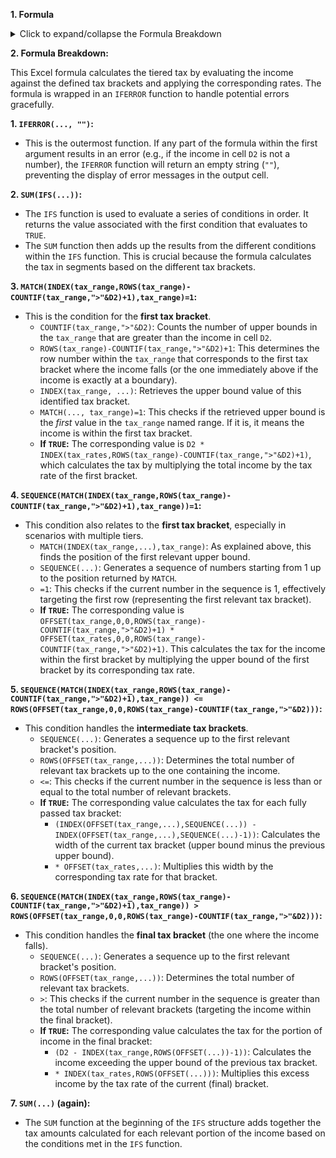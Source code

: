**1. Formula**
<details>
  <summary>Click to expand/collapse the Formula Breakdown</summary>

```excel
=IFERROR(
    SUM(
        IFS(
            MATCH(INDEX(tax_range,ROWS(tax_range) - COUNTIF(tax_range, ">"&D3) + 1),tax_range) = 1,
            D3 * INDEX(tax_rates,ROWS(tax_range) - COUNTIF(tax_range, ">"&D3) + 1),



            SEQUENCE(MATCH(INDEX(tax_range,ROWS(tax_range) - COUNTIF(tax_range, ">"&D3) + 1),tax_range)) = 1,
            OFFSET(tax_range,0,0,ROWS(tax_range) - COUNTIF(tax_range, ">"&D3) + 1) * OFFSET(tax_rates,0,0,ROWS(tax_range) - COUNTIF(tax_range, ">"&D3) + 1),

            SEQUENCE(MATCH(INDEX(tax_range,ROWS(tax_range) - COUNTIF(tax_range, ">"&D3) + 1),tax_range)) <= ROWS(OFFSET(tax_range,0,0,ROWS(tax_range) - COUNTIF(tax_range, ">"&D3))),
            (INDEX(OFFSET(tax_range,0,0,ROWS(tax_range) - COUNTIF(tax_range, ">"&D3) + 1),SEQUENCE(ROWS(OFFSET(tax_range,0,0,ROWS(tax_range) - COUNTIF(tax_range, ">"&D3) + 1))))
             -
             INDEX(OFFSET(tax_range,0,0,ROWS(tax_range) - COUNTIF(tax_range, ">"&D3) + 1),SEQUENCE(ROWS(OFFSET(tax_range,0,0,ROWS(tax_range) - COUNTIF(tax_range, ">"&D3) + 1))) - 1))
            * OFFSET(tax_rates,0,0,ROWS(tax_range) - COUNTIF(tax_range, ">"&D3) + 1),



            SEQUENCE(MATCH(INDEX(tax_range,ROWS(tax_range) - COUNTIF(tax_range, ">"&D3) + 1),tax_range)) > ROWS(OFFSET(tax_range,0,0,ROWS(tax_range) - COUNTIF(tax_range, ">"&D3))),
            (D3 - INDEX(tax_range,ROWS(OFFSET(tax_range,0,0,ROWS(tax_range) - COUNTIF(tax_range, ">"&D3) + 1)) - 1))
            * INDEX(tax_rates,ROWS(OFFSET(tax_range,0,0,ROWS(tax_range) - COUNTIF(tax_range, ">"&D3) + 1)))
        )
    ),
    ""
)
```

</details>

**2. Formula Breakdown:**

This Excel formula calculates the tiered tax by evaluating the income against the defined tax brackets and applying the corresponding rates. The formula is wrapped in an `IFERROR` function to handle potential errors gracefully.

**1. `IFERROR(..., "")`:**
   - This is the outermost function. If any part of the formula within the first argument results in an error (e.g., if the income in cell `D2` is not a number), the `IFERROR` function will return an empty string (`""`), preventing the display of error messages in the output cell.

**2. `SUM(IFS(...))`:**
   - The `IFS` function is used to evaluate a series of conditions in order. It returns the value associated with the first condition that evaluates to `TRUE`.
   - The `SUM` function then adds up the results from the different conditions within the `IFS` function. This is crucial because the formula calculates the tax in segments based on the different tax brackets.

**3. `MATCH(INDEX(tax_range,ROWS(tax_range)-COUNTIF(tax_range,">"&D2)+1),tax_range)=1`:**
   - This is the condition for the **first tax bracket**.
     - `COUNTIF(tax_range,">"&D2)`: Counts the number of upper bounds in the `tax_range` that are greater than the income in cell `D2`.
     - `ROWS(tax_range)-COUNTIF(tax_range,">"&D2)+1`: This determines the row number within the `tax_range` that corresponds to the first tax bracket where the income falls (or the one immediately above if the income is exactly at a boundary).
     - `INDEX(tax_range, ...)`: Retrieves the upper bound value of this identified tax bracket.
     - `MATCH(..., tax_range)=1`: This checks if the retrieved upper bound is the *first* value in the `tax_range` named range. If it is, it means the income is within the first tax bracket.
     - **If `TRUE`:** The corresponding value is `D2 * INDEX(tax_rates,ROWS(tax_range)-COUNTIF(tax_range,">"&D2)+1)`, which calculates the tax by multiplying the total income by the tax rate of the first bracket.

**4. `SEQUENCE(MATCH(INDEX(tax_range,ROWS(tax_range)-COUNTIF(tax_range,">"&D2)+1),tax_range))=1`:**
   - This condition also relates to the **first tax bracket**, especially in scenarios with multiple tiers.
     - `MATCH(INDEX(tax_range,...),tax_range)`: As explained above, this finds the position of the first relevant upper bound.
     - `SEQUENCE(...)`: Generates a sequence of numbers starting from 1 up to the position returned by `MATCH`.
     - `=1`: This checks if the current number in the sequence is 1, effectively targeting the first row (representing the first relevant tax bracket).
     - **If `TRUE`:** The corresponding value is `OFFSET(tax_range,0,0,ROWS(tax_range)-COUNTIF(tax_range,">"&D2)+1) * OFFSET(tax_rates,0,0,ROWS(tax_range)-COUNTIF(tax_range,">"&D2)+1)`. This calculates the tax for the income within the first bracket by multiplying the upper bound of the first bracket by its corresponding tax rate.

**5. `SEQUENCE(MATCH(INDEX(tax_range,ROWS(tax_range)-COUNTIF(tax_range,">"&D2)+1),tax_range)) <= ROWS(OFFSET(tax_range,0,0,ROWS(tax_range)-COUNTIF(tax_range,">"&D2)))`:**
   - This condition handles the **intermediate tax brackets**.
     - `SEQUENCE(...)`: Generates a sequence up to the first relevant bracket's position.
     - `ROWS(OFFSET(tax_range,...))`: Determines the total number of relevant tax brackets up to the one containing the income.
     - `<=`: This checks if the current number in the sequence is less than or equal to the total number of relevant brackets.
     - **If `TRUE`:** The corresponding value calculates the tax for each fully passed tax bracket:
       - `(INDEX(OFFSET(tax_range,...),SEQUENCE(...)) - INDEX(OFFSET(tax_range,...),SEQUENCE(...)-1))`: Calculates the width of the current tax bracket (upper bound minus the previous upper bound).
       - `* OFFSET(tax_rates,...)`: Multiplies this width by the corresponding tax rate for that bracket.

**6. `SEQUENCE(MATCH(INDEX(tax_range,ROWS(tax_range)-COUNTIF(tax_range,">"&D2)+1),tax_range)) > ROWS(OFFSET(tax_range,0,0,ROWS(tax_range)-COUNTIF(tax_range,">"&D2)))`:**
   - This condition handles the **final tax bracket** (the one where the income falls).
     - `SEQUENCE(...)`: Generates a sequence up to the first relevant bracket's position.
     - `ROWS(OFFSET(tax_range,...))`: Determines the total number of relevant tax brackets.
     - `>`: This checks if the current number in the sequence is greater than the total number of relevant brackets (targeting the income within the final bracket).
     - **If `TRUE`:** The corresponding value calculates the tax for the portion of income in the final bracket:
       - `(D2 - INDEX(tax_range,ROWS(OFFSET(...))-1))`: Calculates the income exceeding the upper bound of the previous tax bracket.
       - `* INDEX(tax_rates,ROWS(OFFSET(...)))`: Multiplies this excess income by the tax rate of the current (final) bracket.

**7. `SUM(...)` (again):**
   - The `SUM` function at the beginning of the `IFS` structure adds together the tax amounts calculated for each relevant portion of the income based on the conditions met in the `IFS` function.
